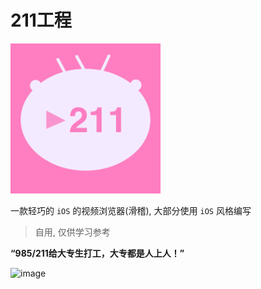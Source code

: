 # 211工程

<img src="./design/dan211.png" width="240">

一款轻巧的 `iOS` 的视频浏览器(滑稽), 大部分使用 `iOS` 风格编写

> 自用, 仅供学习参考

**“985/211给大专生打工，大专都是人上人！”**

![image](https://user-images.githubusercontent.com/45585937/159450722-cb4c0aee-c531-452f-b277-ccfdc23b9f64.png)
